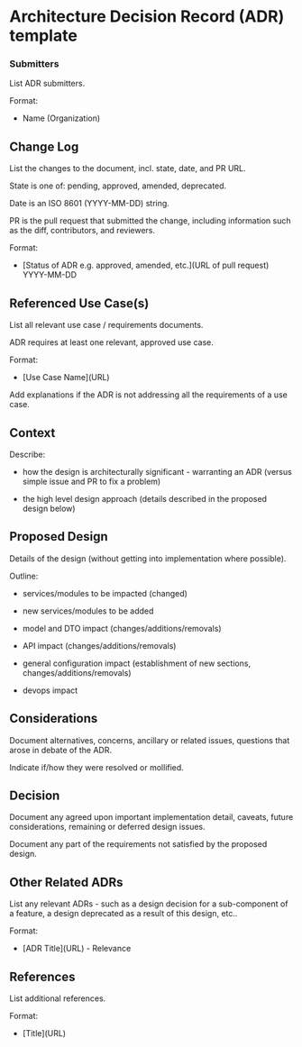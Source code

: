 # Architecture Decision Record (ADR) template <!-- Replace with ADR title -->

<!-- Use what is useful and delete what isn't useful. -->

### Submitters

List ADR submitters.

Format:

- Name (Organization)

## Change Log

List the changes to the document, incl. state, date, and PR URL.

State is one of: pending, approved, amended, deprecated.

Date is an ISO 8601 (YYYY-MM-DD) string.

PR is the pull request that submitted the change, including information such as the diff, contributors, and reviewers.

Format:

- \[Status of ADR e.g. approved, amended, etc.\]\(URL of pull request\) YYYY-MM-DD

## Referenced Use Case(s)

List all relevant use case / requirements documents.

ADR requires at least one relevant, approved use case.

Format:

- \[Use Case Name\]\(URL\)

Add explanations if the ADR is not addressing all the requirements of a use case.

## Context

Describe:

- how the design is architecturally significant - warranting an ADR (versus simple issue and PR to fix a problem)

- the high level design approach (details described in the proposed design below)

## Proposed Design

Details of the design (without getting into implementation where possible).

Outline:

- services/modules to be impacted (changed)

- new services/modules to be added

- model and DTO impact (changes/additions/removals)

- API impact (changes/additions/removals)

- general configuration impact (establishment of new sections, changes/additions/removals)

- devops impact

## Considerations

Document alternatives, concerns, ancillary or related issues, questions that arose in debate of the ADR.

Indicate if/how they were resolved or mollified.

## Decision

Document any agreed upon important implementation detail, caveats, future considerations, remaining or deferred design issues.

Document any part of the requirements not satisfied by the proposed design.

## Other Related ADRs

List any relevant ADRs - such as a design decision for a sub-component of a feature, a design deprecated as a result of this design, etc..

Format:

- \[ADR Title\]\(URL\) - Relevance

## References

List additional references.

Format:

- \[Title\]\(URL\)
